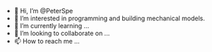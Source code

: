 - 👋 Hi, I’m @PeterSpe
- 👀 I’m interested in programming and building mechanical models.
- 🌱 I’m currently learning ...
- 💞️ I’m looking to collaborate on ...
- 📫 How to reach me ...

<!---
PeterSpe/PeterSpe is a ✨ special ✨ repository because its `README.md` (this file) appears on your GitHub profile.
You can click the Preview link to take a look at your changes.
--->
